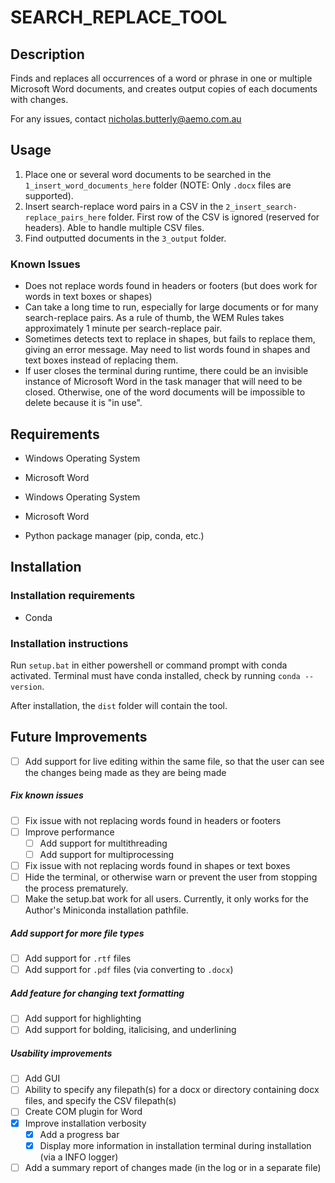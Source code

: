 # SEARCH_REPLACE_TOOL

## Description

Finds and replaces all occurrences of a word or phrase in one or multiple Microsoft Word documents, and creates output copies of each documents with changes.

For any issues, contact nicholas.butterly@aemo.com.au

## Usage

1. Place one or several word documents to be searched in the `1_insert_word_documents_here` folder (NOTE: Only `.docx` files are supported).
2. Insert search-replace word pairs in a CSV in the `2_insert_search-replace_pairs_here` folder. First row of the CSV is ignored (reserved for headers). Able to handle multiple CSV files.
3. Find outputted documents in the `3_output` folder.

### Known Issues

- Does not replace words found in headers or footers (but does work for words in text boxes or shapes)
- Can take a long time to run, especially for large documents or for many search-replace pairs. As a rule of thumb, the WEM Rules takes approximately 1 minute per search-replace pair.
- Sometimes detects text to replace in shapes, but fails to replace them, giving an error message. May need to list words found in shapes and text boxes instead of replacing them.
- If user closes the terminal during runtime, there could be an invisible instance of Microsoft Word in the task manager that will need to be closed. Otherwise, one of the word documents will be impossible to delete because it is "in use".

## Requirements

- Windows Operating System
- Microsoft Word

- Windows Operating System
- Microsoft Word
- Python package manager (pip, conda, etc.)

## Installation

### Installation requirements

- Conda

### Installation instructions

Run `setup.bat` in either powershell or command prompt with conda activated. Terminal must have conda installed, check by running `conda --version`.

After installation, the `dist` folder will contain the tool.

## Future Improvements

- [ ] Add support for live editing within the same file, so that the user can see the changes being made as they are being made

##### Fix known issues

- [ ] Fix issue with not replacing words found in headers or footers
- [ ] Improve performance
  - [ ] Add support for multithreading
  - [ ] Add support for multiprocessing
- [ ] Fix issue with not replacing words found in shapes or text boxes
- [ ] Hide the terminal, or otherwise warn or prevent the user from stopping the process prematurely.
- [ ] Make the setup.bat work for all users. Currently, it only works for the Author's Miniconda installation pathfile.

##### Add support for more file types

- [ ] Add support for `.rtf` files
- [ ] Add support for `.pdf` files (via converting to `.docx`)

##### Add feature for changing text formatting

- [ ] Add support for highlighting
- [ ] Add support for bolding, italicising, and underlining

##### Usability improvements

- [ ] Add GUI
- [ ] Ability to specify any filepath(s) for a docx or directory containing docx files, and specify the CSV filepath(s)
- [ ] Create COM plugin for Word
- [x] Improve installation verbosity
  - [x] Add a progress bar
  - [x] Display more information in installation terminal during installation (via a INFO logger)
- [ ] Add a summary report of changes made (in the log or in a separate file)
